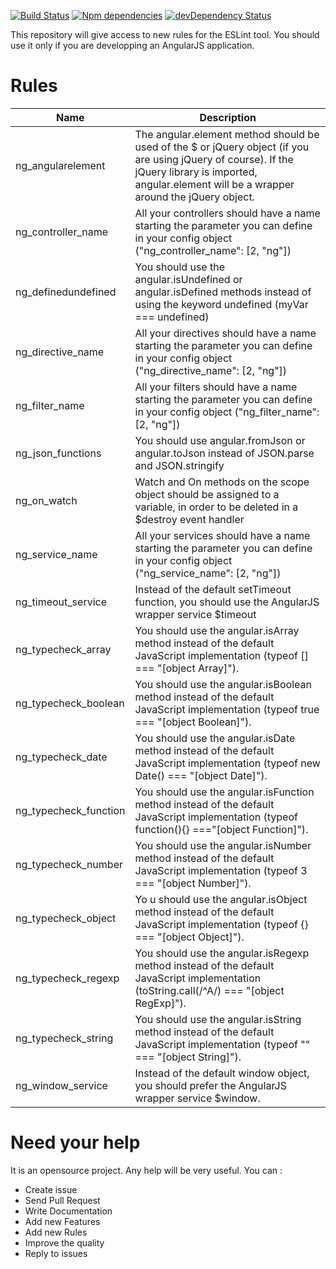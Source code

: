 [![Build Status](https://travis-ci.org/Gillespie59/eslint-plugin-angular.svg?branch=master)](https://travis-ci.org/Gillespie59/eslint-plugin-angular)
[![Npm dependencies](https://david-dm.org/Gillespie59/eslint-plugin-angular.svg)](https://david-dm.org/Gillespie59/eslint-plugin-angular)
[![devDependency Status](https://david-dm.org/Gillespie59/eslint-plugin-angular/dev-status.png)](https://david-dm.org/Gillespie59/eslint-plugin-angular#info=devDependencies)


This repository will give access to new rules for the ESLint tool. You should use it only if you are developping an AngularJS application. 

# Rules

| Name  | Description |
| ------------- | ------------- |
| ng_angularelement  | The angular.element method should be used of the $ or jQuery object (if you are using jQuery of course). If the jQuery library is imported, angular.element will be a wrapper around the jQuery object.  |
| ng_controller_name  | All your controllers should have a name starting the parameter you can define in your config object ("ng_controller_name":  [2, "ng"]) |
| ng_definedundefined | You should use the angular.isUndefined or angular.isDefined methods instead of using the keyword undefined (myVar === undefined) |
| ng_directive_name | All your directives should have a name starting the parameter you can define in your config object ("ng_directive_name":  [2, "ng"]) |
| ng_filter_name | All your filters should have a name starting the parameter you can define in your config object ("ng_filter_name":  [2, "ng"]) |
| ng_json_functions | You should use angular.fromJson or angular.toJson instead of JSON.parse and JSON.stringify |
| ng_on_watch | Watch and On methods on the scope object should be assigned to a variable, in order to be deleted in a $destroy event handler |
| ng_service_name | All your services should have a name starting the parameter you can define in your config object ("ng_service_name":  [2, "ng"]) |
| ng_timeout_service | Instead of the default setTimeout function, you should use the AngularJS wrapper service $timeout |
| ng_typecheck_array | You should use the angular.isArray method instead of the default JavaScript implementation (typeof [] === "[object Array]").  |
| ng_typecheck_boolean | You should use the angular.isBoolean method instead of the default JavaScript implementation (typeof true === "[object Boolean]").  |
| ng_typecheck_date | You should use the angular.isDate method instead of the default JavaScript implementation (typeof new Date() === "[object Date]").  |
| ng_typecheck_function | You should use the angular.isFunction method instead of the default JavaScript implementation (typeof function(){} ==="[object Function]").  |
| ng_typecheck_number | You should use the angular.isNumber method instead of the default JavaScript implementation (typeof 3 === "[object Number]"). |
| ng_typecheck_object | Yo	u should use the angular.isObject method instead of the default JavaScript implementation (typeof {} === "[object Object]").  |
| ng_typecheck_regexp | You should use the angular.isRegexp method instead of the default JavaScript implementation (toString.call(/^A/) === "[object RegExp]"). |
| ng_typecheck_string | You should use the angular.isString method instead of the default JavaScript implementation (typeof "" === "[object String]"). |
| ng_window_service | Instead of the default window object, you should prefer the AngularJS wrapper service $window. |

# Need your help
It is an opensource project. Any help will be very useful. You can : 
- Create issue
- Send Pull Request
- Write Documentation
- Add new Features
- Add new Rules
- Improve the quality
- Reply to issues
